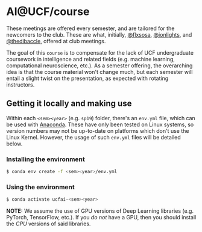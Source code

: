 # AI@UCF/course

These meetings are offered every semester, and are tailored for the newcomers to the club. These are what, initially, [@flxsosa][felix-git], [@ionlights][john-git], and [@thedibaccle][richard-git], offered at club meetings.

[felix-git]: https://github.com/flxsosoa
[john-git]: https://github.com/ionlights
[richard-git]: https://github.com/thedibaccle

The goal of this `course` is to compensate for the lack of UCF undergraduate coursework in intelligence and related fields (e.g. machine learning, computational neuroscience, etc.). As a semester offering, the overarching idea is that the course material won't change much, but each semester will entail a slight twist on the presentation, as expected with rotating instructors.

## Getting it locally and making use
Within each `<sem><year>` (e.g. `sp19`) folder, there's an `env.yml` file, which can be used with [Anaconda](anaconda.org). These have only been tested on Linux systems, so version numbers may not be up-to-date on platforms which don't use the Linux Kernel. However, the usage of such `env.yml` files will be detailed below.

### Installing the environment
```bash
$ conda env create -f <sem><year>/env.yml
```

### Using the environment
```bash
$ conda activate ucfai-<sem><year>
```

**NOTE:** We assume the use of GPU versions of Deep Learning libraries (e.g. PyTorch, TensorFlow, etc.). If you *do not* have a GPU, then you should install the *CPU* versions of said libraries.
